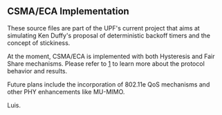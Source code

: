 CSMA/ECA Implementation
------------------------

These source files are part of the UPF's current project that aims at simulating Ken Duffy's proposal of deterministic backoff timers and the concept of stickiness.

At the moment, CSMA/ECA is implemented with both Hysteresis and Fair Share mechanisms. Please refer to [1] to learn more about the protocol behavior and results.

Future plans include the incorporation of 802.11e QoS mechanisms and other PHY enhancements like MU-MIMO.

[1]: http://arxiv.org/abs/1303.3734

Luis.
